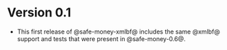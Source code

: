 # Version 0.1

* This first release of @safe-money-xmlbf@ includes the same @xmlbf@
  support and tests that were present in @safe-money-0.6@.
